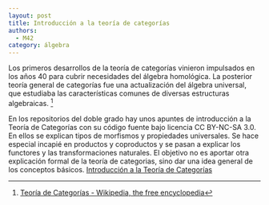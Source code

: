 ```yaml
---
layout: post
title: Introducción a la teoría de categorías
authors:
  - M42
category: álgebra
---
```


Los primeros desarrollos de la teoría de categorías vinieron impulsados en los
años 40 para cubrir necesidades del álgebra homológica. La posterior teoría
general de categorías fue una actualización del álgebra universal, que estudiaba
las características comunes de diversas estructuras algebraicas. [^categoriaswikipedia]

En los repositorios del doble grado hay unos apuntes de introducción 
a la Teoría de Categorías con su código fuente bajo licencia CC BY-NC-SA 3.0. En
ellos se explican tipos de morfismos y propiedades universales. Se
hace especial incapié en productos y coproductos y se pasan a explicar
los functores y las transformaciones naturales. El objetivo no es aportar
otra explicación formal de la teoría de categorias, sino dar una idea
general de los conceptos básicos.
[Introducción a la Teoría de Categorías](https://github.com/dgiim/introCategorias)


[^categoriaswikipedia]: [Teoría de Categorías - Wikipedia, the free encyclopedia](http://es.wikipedia.org/wiki/Teor%C3%ADa_de_categor%C3%ADas)
